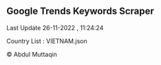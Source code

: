 

## Google Trends Keywords Scraper 
 
Last Update 26-11-2022 , 11:24:24

Country List :
VIETNAM.json



© Abdul Muttaqin 
